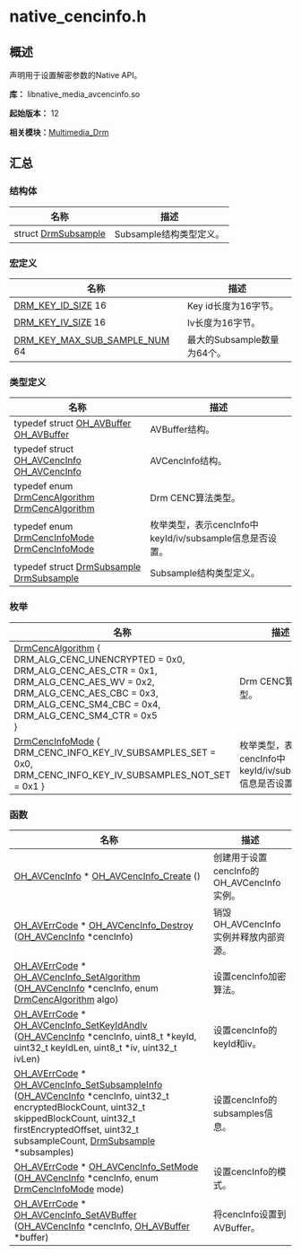 # native_cencinfo.h


## 概述

声明用于设置解密参数的Native API。

**库：** libnative_media_avcencinfo.so

**起始版本：** 12

**相关模块：**[Multimedia_Drm](_multimedia___drm.md)


## 汇总


### 结构体

| 名称 | 描述 | 
| -------- | -------- |
| struct  [DrmSubsample](_drm_subsample.md) | Subsample结构类型定义。 | 


### 宏定义

| 名称 | 描述 | 
| -------- | -------- |
| [DRM_KEY_ID_SIZE](_multimedia___drm.md#drm_key_id_size)   16 | Key id长度为16字节。 | 
| [DRM_KEY_IV_SIZE](_multimedia___drm.md#drm_key_iv_size)   16 | Iv长度为16字节。 | 
| [DRM_KEY_MAX_SUB_SAMPLE_NUM](_multimedia___drm.md#drm_key_max_sub_sample_num)   64 | 最大的Subsample数量为64个。 | 


### 类型定义

| 名称 | 描述 | 
| -------- | -------- |
| typedef struct [OH_AVBuffer](_multimedia___drm.md#oh_avbuffer) [OH_AVBuffer](_multimedia___drm.md#oh_avbuffer) | AVBuffer结构。 | 
| typedef struct [OH_AVCencInfo](_multimedia___drm.md#oh_avcencinfo) [OH_AVCencInfo](_multimedia___drm.md#oh_avcencinfo) | AVCencInfo结构。 | 
| typedef enum [DrmCencAlgorithm](_multimedia___drm.md#drmcencalgorithm) [DrmCencAlgorithm](_multimedia___drm.md#drmcencalgorithm) | Drm CENC算法类型。 | 
| typedef enum [DrmCencInfoMode](_multimedia___drm.md#drmcencinfomode) [DrmCencInfoMode](_multimedia___drm.md#drmcencinfomode) | 枚举类型，表示cencInfo中keyId/iv/subsample信息是否设置。 | 
| typedef struct [DrmSubsample](_drm_subsample.md) [DrmSubsample](_multimedia___drm.md#drmsubsample) | Subsample结构类型定义。 | 


### 枚举

| 名称 | 描述 | 
| -------- | -------- |
| [DrmCencAlgorithm](_multimedia___drm.md#drmcencalgorithm) {<br/>DRM_ALG_CENC_UNENCRYPTED = 0x0, DRM_ALG_CENC_AES_CTR = 0x1,<br/>DRM_ALG_CENC_AES_WV = 0x2, DRM_ALG_CENC_AES_CBC = 0x3,<br/>DRM_ALG_CENC_SM4_CBC = 0x4, DRM_ALG_CENC_SM4_CTR = 0x5<br/>} | Drm CENC算法类型。 | 
| [DrmCencInfoMode](_multimedia___drm.md#drmcencinfomode) {<br/>DRM_CENC_INFO_KEY_IV_SUBSAMPLES_SET = 0x0,<br/>DRM_CENC_INFO_KEY_IV_SUBSAMPLES_NOT_SET = 0x1 } | 枚举类型，表示cencInfo中keyId/iv/subsample信息是否设置。 | 


### 函数

| 名称 | 描述 | 
| -------- | -------- |
| [OH_AVCencInfo](_multimedia___drm.md#oh_avcencinfo) \* [OH_AVCencInfo_Create](_multimedia___drm.md#oh_avcencinfo_create) () | 创建用于设置cencInfo的OH_AVCencInfo实例。 | 
| [OH_AVErrCode](_core.md#oh_averrcode) \* [OH_AVCencInfo_Destroy](_multimedia___drm.md#oh_avcencinfo_destroy) ([OH_AVCencInfo](_multimedia___drm.md#oh_avcencinfo) \*cencInfo) | 销毁OH_AVCencInfo实例并释放内部资源。 | 
| [OH_AVErrCode](_core.md#oh_averrcode) \* [OH_AVCencInfo_SetAlgorithm](_multimedia___drm.md#oh_avcencinfo_setalgorithm) ([OH_AVCencInfo](_multimedia___drm.md#oh_avcencinfo) \*cencInfo, enum [DrmCencAlgorithm](_multimedia___drm.md#drmcencalgorithm) algo) | 设置cencInfo加密算法。 | 
| [OH_AVErrCode](_core.md#oh_averrcode) \* [OH_AVCencInfo_SetKeyIdAndIv](_multimedia___drm.md#oh_avcencinfo_setkeyidandiv) ([OH_AVCencInfo](_multimedia___drm.md#oh_avcencinfo) \*cencInfo, uint8_t \*keyId, uint32_t keyIdLen, uint8_t \*iv, uint32_t ivLen) | 设置cencInfo的keyId和iv。 | 
| [OH_AVErrCode](_core.md#oh_averrcode) \* [OH_AVCencInfo_SetSubsampleInfo](_multimedia___drm.md#oh_avcencinfo_setsubsampleinfo) ([OH_AVCencInfo](_multimedia___drm.md#oh_avcencinfo) \*cencInfo, uint32_t encryptedBlockCount, uint32_t skippedBlockCount, uint32_t firstEncryptedOffset, uint32_t subsampleCount, [DrmSubsample](_drm_subsample.md) \*subsamples) | 设置cencInfo的subsamples信息。 | 
| [OH_AVErrCode](_core.md#oh_averrcode) \* [OH_AVCencInfo_SetMode](_multimedia___drm.md#oh_avcencinfo_setmode) ([OH_AVCencInfo](_multimedia___drm.md#oh_avcencinfo) \*cencInfo, enum [DrmCencInfoMode](_multimedia___drm.md#drmcencinfomode) mode) | 设置cencInfo的模式。 | 
| [OH_AVErrCode](_core.md#oh_averrcode) \* [OH_AVCencInfo_SetAVBuffer](_multimedia___drm.md#oh_avcencinfo_setavbuffer) ([OH_AVCencInfo](_multimedia___drm.md#oh_avcencinfo) \*cencInfo, [OH_AVBuffer](_multimedia___drm.md#oh_avbuffer) \*buffer) | 将cencInfo设置到AVBuffer。 | 
